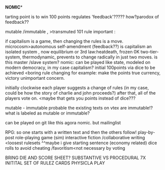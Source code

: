 **NOMIC***

tarting point is to win 100 points
regulates 'feedback'?????
how?parodox of feedback??

mutable /immutable , >transmuted
101 rule important
:

if capitalism is a game, then changing the rules is a move. 
microcosm>autonomous self-amendment (feedback??)
is capitalism an isolated system , now equilibrium 
or 3rd law:heatdeath, frozen 0K
two-tier-system, thermodynamic, prevents to change radically in just two moves. is this master /slave system?
nomic: can be played like state, modeled on modern democracy, 
in my case capitalism?
initial 100points via dice to be achieved <boring
rule changing for example: make the points true currency, victory unimportant concern. 

initially 
clockwise each player suggests a change of rules (in my case, could be how the story of charlie and john proceeds?)
after that, all of the players vote on. <maybe that gets you points instead of dice??? 

mutable - immutable
probable the existing texts on vtex are immutable!?
what is labeled as mutable or immutable?

can be played on git like this agora nomic.
but mailinglist

RPG: so one starts with a written text and then the others follow!
play-by-post role-playing game (sim)
interactive fiction /collaborative writing <loosest rulesets
^^maybe i give starting sentence (economy related)
dice rolls to avoid cheating /favoritism<not necessary by voting 

BRING DIE AND SCORE SHEET?
SUBSTANTIVE VS PROCEDURAL
7X INITITAL SET OF RULEZ
CARDS PHYSICLA PLAY
